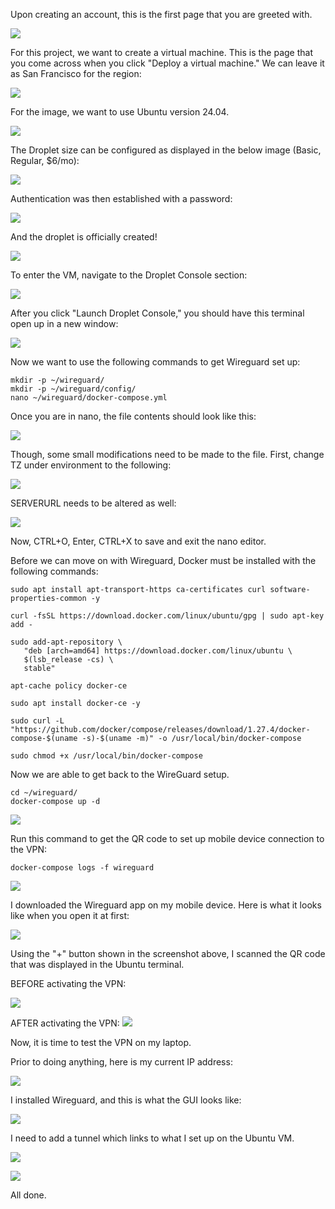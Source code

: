 Upon creating an account, this is the first page that you are greeted with.

![](<Pasted image 20241123135448.png>)

For this project, we want to create a virtual machine. This is the page that you come across when you click "Deploy a virtual machine."
We can leave it as San Francisco for the region:

![](<Pasted image 20241123135751.png>)

For the image, we want to use Ubuntu version 24.04.

![](<Pasted image 20241123135850.png>)

The Droplet size can be configured as displayed in the below image (Basic, Regular, $6/mo):

![](<Pasted image 20241123135934.png>)

Authentication was then established with a password:

![](<Pasted image 20241123140105.png>)

And the droplet is officially created!

![](<Pasted image 20241123140326.png>)

To enter the VM, navigate to the Droplet Console section:

![](<Pasted image 20241123140619.png>)

After you click "Launch Droplet Console," you should have this terminal open up in a new window:

![](<Pasted image 20241123140640.png>)

Now we want to use the following commands to get Wireguard set up:

```
mkdir -p ~/wireguard/
mkdir -p ~/wireguard/config/
nano ~/wireguard/docker-compose.yml
```
Once you are in nano, the file contents should look like this:

![](<Pasted image 20241123140828.png>)

Though, some small modifications need to be made to the file. First, change TZ under environment to the following:

![](<Pasted image 20241123141159.png>)

SERVERURL needs to be altered as well:

![](<Pasted image 20241123141501.png>)

Now, CTRL+O, Enter, CTRL+X to save and exit the nano editor.

Before we can move on with Wireguard, Docker must be installed with the following commands:

```
sudo apt install apt-transport-https ca-certificates curl software-properties-common -y

curl -fsSL https://download.docker.com/linux/ubuntu/gpg | sudo apt-key add -

sudo add-apt-repository \
   "deb [arch=amd64] https://download.docker.com/linux/ubuntu \
   $(lsb_release -cs) \
   stable"

apt-cache policy docker-ce

sudo apt install docker-ce -y

sudo curl -L "https://github.com/docker/compose/releases/download/1.27.4/docker-compose-$(uname -s)-$(uname -m)" -o /usr/local/bin/docker-compose

sudo chmod +x /usr/local/bin/docker-compose
```

Now we are able to get back to the WireGuard setup.

```
cd ~/wireguard/
docker-compose up -d
```

![](<Pasted image 20241123142349.png>)


Run this command to get the QR code to set up mobile device connection to the VPN:
```
docker-compose logs -f wireguard
```

![](<Pasted image 20241123142813.png>)

I downloaded the Wireguard app on my mobile device. Here is what it looks like when you open it at first:

![](<Screenshot_20241123_142942_WireGuard.jpg>)

Using the "+" button shown in the screenshot above, I scanned the QR code that was displayed in the Ubuntu terminal.

BEFORE activating the VPN:

![](<Screenshot_20241123_143108_Samsung Internet.jpg>)

AFTER activating the VPN:
![](<Screenshot_20241123_143054_Samsung Internet.jpg>)

Now, it is time to test the VPN on my laptop.

Prior to doing anything, here is my current IP address:

![](<Pasted image 20241123143804.png>)

I installed Wireguard, and this is what the GUI looks like:

![](<Pasted image 20241123144218.png>)

I need to add a tunnel which links to what I set up on the Ubuntu VM.

![](<Pasted image 20241123150430.png>)

![](<Pasted image 20241123150354.png>)

All done.